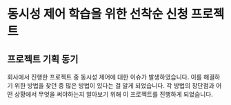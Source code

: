 # 동시성 제어 학습을 위한 선착순 신청 프로젝트

## 프로젝트 기획 동기
회사에서 진행한 프로젝트 중 동시성 제어에 대한 이슈가 발생하였습니다. 이를 해결하기 위한 방법을 찾던 중 많은 방법이 있다는 걸 알게 되었습니다. 각 방법의 장단점과 어떤 상황에서 무엇을 써야하는지 알아보기 위해 이 프로젝트를 진행하게 되었습니다.
